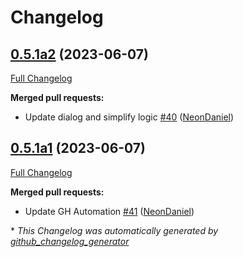 # Changelog

## [0.5.1a2](https://github.com/NeonGeckoCom/skill-speed_test/tree/0.5.1a2) (2023-06-07)

[Full Changelog](https://github.com/NeonGeckoCom/skill-speed_test/compare/0.5.1a1...0.5.1a2)

**Merged pull requests:**

- Update dialog and simplify logic [\#40](https://github.com/NeonGeckoCom/skill-speed_test/pull/40) ([NeonDaniel](https://github.com/NeonDaniel))

## [0.5.1a1](https://github.com/NeonGeckoCom/skill-speed_test/tree/0.5.1a1) (2023-06-07)

[Full Changelog](https://github.com/NeonGeckoCom/skill-speed_test/compare/0.5.0...0.5.1a1)

**Merged pull requests:**

- Update GH Automation [\#41](https://github.com/NeonGeckoCom/skill-speed_test/pull/41) ([NeonDaniel](https://github.com/NeonDaniel))



\* *This Changelog was automatically generated by [github_changelog_generator](https://github.com/github-changelog-generator/github-changelog-generator)*
